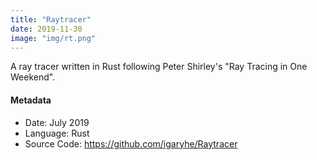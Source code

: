 ```yaml
---
title: "Raytracer"
date: 2019-11-30
image: "img/rt.png"
---
```


A ray tracer written in Rust following Peter Shirley's "Ray Tracing in One Weekend".

<!--more-->

#### Metadata
- Date: July 2019
- Language: Rust
- Source Code: https://github.com/igaryhe/Raytracer
